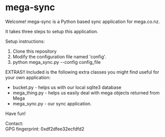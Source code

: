 mega-sync
===================

Welcome! mega-sync is a Python based sync application for mega.co.nz.

It takes three steps to setup this application.

Setup instructions:
<ol>
<li> Clone this repository </li>
<li> Modify the configuration file named 'config'. </li>
<li> python mega_sync.py --config config_file </li>
</ol>


EXTRAS!! 
Included is the following extra classes you might find useful
for your own application:
* bucket.py - helps us with our local sqlite3 database
* mega_thing.py - helps us easily deal with mega objects returned from Mega
* mega_sync.py - our sync application.


Have fun!

Contact:<br>
GPG fingerprint: 0xdf2dfee32ecfdfd2
